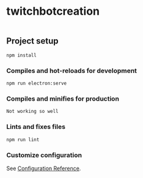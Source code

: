 # twitchbotcreation
```

```


## Project setup
```
npm install
```
### Compiles and hot-reloads for development
```
npm run electron:serve
```

### Compiles and minifies for production
```
Not working so well
```

### Lints and fixes files
```
npm run lint
```

### Customize configuration
See [Configuration Reference](https://cli.vuejs.org/config/).
